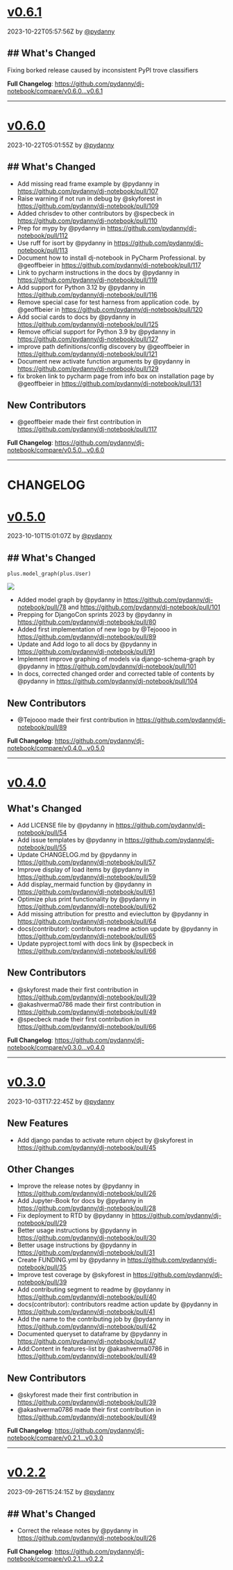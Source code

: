 
# [v0.6.1](https://github.com/pydanny/dj-notebook/releases/tag/v0.6.1)

2023-10-22T05:57:56Z by
[@pydanny](https://github.com/pydanny)

## ## What's Changed

Fixing borked release caused by inconsistent PyPI trove classifiers


**Full Changelog**: https://github.com/pydanny/dj-notebook/compare/v0.6.0...v0.6.1

---


# [v0.6.0](https://github.com/pydanny/dj-notebook/releases/tag/v0.6.0)

2023-10-22T05:01:55Z by
[@pydanny](https://github.com/pydanny)

## ## What's Changed
* Add missing read frame example by @pydanny in https://github.com/pydanny/dj-notebook/pull/107
* Raise warning if not run in debug by @skyforest in https://github.com/pydanny/dj-notebook/pull/109
* Added chrisdev to other contributors by @specbeck in https://github.com/pydanny/dj-notebook/pull/110
* Prep for mypy by @pydanny in https://github.com/pydanny/dj-notebook/pull/112
* Use ruff for isort by @pydanny in https://github.com/pydanny/dj-notebook/pull/113
* Document how to install dj-notebook in PyCharm Professional. by @geoffbeier in https://github.com/pydanny/dj-notebook/pull/117
* Link to pycharm instructions in the docs by @pydanny in https://github.com/pydanny/dj-notebook/pull/119
* Add support for Python 3.12 by @pydanny in https://github.com/pydanny/dj-notebook/pull/116
* Remove special case for test harness from application code. by @geoffbeier in https://github.com/pydanny/dj-notebook/pull/120
* Add social cards to docs by @pydanny in https://github.com/pydanny/dj-notebook/pull/125
* Remove official support for Python 3.9 by @pydanny in https://github.com/pydanny/dj-notebook/pull/127
* improve path definitions/config discovery by @geoffbeier in https://github.com/pydanny/dj-notebook/pull/121
* Document new activate function arguments by @pydanny in https://github.com/pydanny/dj-notebook/pull/129
* fix broken link to pycharm page from info box on installation page by @geoffbeier in https://github.com/pydanny/dj-notebook/pull/131

## New Contributors
* @geoffbeier made their first contribution in https://github.com/pydanny/dj-notebook/pull/117

**Full Changelog**: https://github.com/pydanny/dj-notebook/compare/v0.5.0...v0.6.0

---


# CHANGELOG

# [v0.5.0](https://github.com/pydanny/dj-notebook/releases/tag/v0.5.0)

2023-10-10T15:01:07Z by
[@pydanny](https://github.com/pydanny)

## ## What's Changed

```
plus.model_graph(plus.User)
```
![](https://mermaid.ink/img/Zmxvd2NoYXJ0IFRECiAgTG9nRW50cnkgLS0tIFVzZXIKICBVc2VyIC0tLSBBYnN0cmFjdFVzZXIKICBVc2VyIC0tLSBHcm91cAogIFVzZXIgLS0tIFBlcm1pc3Npb24K)

* Added model graph by @pydanny in https://github.com/pydanny/dj-notebook/pull/78 and https://github.com/pydanny/dj-notebook/pull/101
* Prepping for DjangoCon sprints 2023 by @pydanny in https://github.com/pydanny/dj-notebook/pull/80
* Added first implementation of new logo by @Tejoooo in https://github.com/pydanny/dj-notebook/pull/89
* Update and Add logo to all docs  by @pydanny in https://github.com/pydanny/dj-notebook/pull/91
* Implement improve graphing of models via django-schema-graph by @pydanny in https://github.com/pydanny/dj-notebook/pull/101
* In docs, corrected changed order and corrected table of contents by @pydanny in https://github.com/pydanny/dj-notebook/pull/104

## New Contributors
* @Tejoooo made their first contribution in https://github.com/pydanny/dj-notebook/pull/89

**Full Changelog**: https://github.com/pydanny/dj-notebook/compare/v0.4.0...v0.5.0

---

# [v0.4.0](https://github.com/pydanny/dj-notebook/releases/tag/v0.4.0)

## What's Changed
* Add LICENSE file by @pydanny in https://github.com/pydanny/dj-notebook/pull/54
* Add issue templates by @pydanny in https://github.com/pydanny/dj-notebook/pull/55
* Update CHANGELOG.md by @pydanny in https://github.com/pydanny/dj-notebook/pull/57
* Improve display of load items by @pydanny in https://github.com/pydanny/dj-notebook/pull/59
* Add display_mermaid function by @pydanny in https://github.com/pydanny/dj-notebook/pull/61
* Optimize plus print functionality by @pydanny in https://github.com/pydanny/dj-notebook/pull/62
* Add missing attribution for prestto and evieclutton by @pydanny in https://github.com/pydanny/dj-notebook/pull/64
* docs(contributor): contributors readme action update by @pydanny in https://github.com/pydanny/dj-notebook/pull/65
* Update pyproject.toml with docs link by @specbeck in https://github.com/pydanny/dj-notebook/pull/66

## New Contributors
* @skyforest made their first contribution in https://github.com/pydanny/dj-notebook/pull/39
* @akashverma0786 made their first contribution in https://github.com/pydanny/dj-notebook/pull/49
* @specbeck made their first contribution in https://github.com/pydanny/dj-notebook/pull/66

**Full Changelog**: https://github.com/pydanny/dj-notebook/compare/v0.3.0...v0.4.0

---

# [v0.3.0](https://github.com/pydanny/dj-notebook/releases/tag/v0.3.0)

2023-10-03T17:22:45Z by
[@pydanny](https://github.com/pydanny)

## New Features

* Add django pandas to activate return object by @skyforest in https://github.com/pydanny/dj-notebook/pull/45

## Other Changes
* Improve the release notes by @pydanny in https://github.com/pydanny/dj-notebook/pull/26
* Add Jupyter-Book for docs by @pydanny in https://github.com/pydanny/dj-notebook/pull/28
* Fix deployment to RTD by @pydanny in https://github.com/pydanny/dj-notebook/pull/29
* Better usage instructions by @pydanny in https://github.com/pydanny/dj-notebook/pull/30
* Better usage instructions by @pydanny in https://github.com/pydanny/dj-notebook/pull/31
* Create FUNDING.yml by @pydanny in https://github.com/pydanny/dj-notebook/pull/35
* Improve test coverage by @skyforest in https://github.com/pydanny/dj-notebook/pull/39
* Add contributing segment to readme by @pydanny in https://github.com/pydanny/dj-notebook/pull/40
* docs(contributor): contributors readme action update by @pydanny in https://github.com/pydanny/dj-notebook/pull/41
* Add the name to the contributing job by @pydanny in https://github.com/pydanny/dj-notebook/pull/42
* Documented queryset to dataframe by @pydanny in https://github.com/pydanny/dj-notebook/pull/47
* Add:Content in features-list by @akashverma0786 in https://github.com/pydanny/dj-notebook/pull/49

## New Contributors
* @skyforest made their first contribution in https://github.com/pydanny/dj-notebook/pull/39
* @akashverma0786 made their first contribution in https://github.com/pydanny/dj-notebook/pull/49

**Full Changelog**: https://github.com/pydanny/dj-notebook/compare/v0.2.1...v0.3.0

---

# [v0.2.2](https://github.com/pydanny/dj-notebook/releases/tag/v0.2.2)

2023-09-26T15:24:15Z by
[@pydanny](https://github.com/pydanny)

## ## What's Changed
* Correct the release notes by @pydanny in https://github.com/pydanny/dj-notebook/pull/26


**Full Changelog**: https://github.com/pydanny/dj-notebook/compare/v0.2.1...v0.2.2


